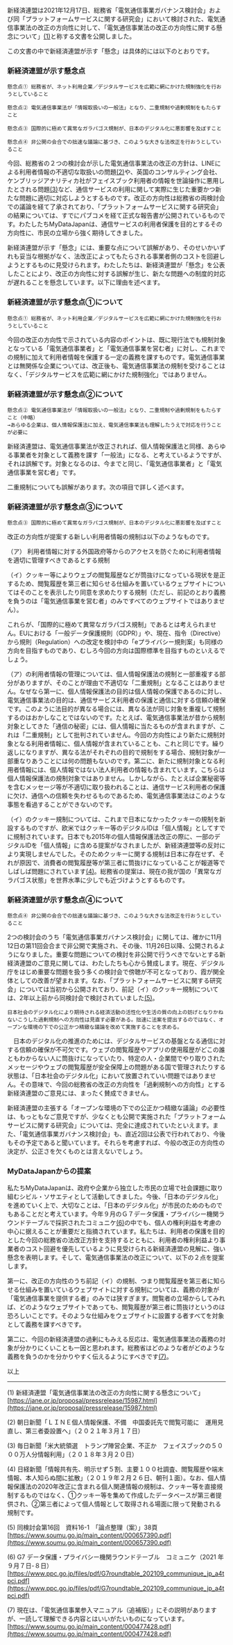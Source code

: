 <!--新経済連盟の「懸念」に対する懸念-->

新経済連盟は2021年12月17日、総務省「電気通信事業ガバナンス検討会」および同「プラットフォームサービスに関する研究会」において検討された、電気通信事業法の改正の方向性に対して、「電気通信事業法の改正の方向性に関する懸念について」[(1)](#footnote1)と称する文書を公開しました。

この文書の中で新経済連盟が示す「懸念」は具体的には以下のとおりです。

### 新経済連盟が示す懸念点

```
懸念点① 総務省が、ネット利用企業／デジタルサービスを広範に網にかけた規制強化を行おうとしていること

懸念点② 電気通信事業法が「情報取扱いの一般法」となり、二重規制や過剰規制をもたらすこと

懸念点③ 国際的に極めて異常なガラパゴス規制が、日本のデジタル化に悪影響を及ぼすこと

懸念点④ 非公開の会合での拙速な議論に基づき、このような大きな法改正を行おうとしていること
```

今回、総務省の２つの検討会が示した電気通信事業法の改正の方針は、LINEによる利用者情報の不適切な取扱いの問題[(2)](#footnote2)や、英国のコンサルティング会社、ケンブリッジアナリティカ社がフェイスブック利用者の情報を世論操作に悪用したとされる問題[(3)](#footnote3)など、通信サービスの利用に関して実際に生じた重要かつ新たな問題に適切に対応しようとするものです。改正の方向性は総務省の両検討会での議論を経て了承されており、「プラットフォームサービスに関する研究会」の結果については、すでにパブコメを経て正式な報告書が公開されているものです。わたしたちMyDataJapanは、通信サービスの利用者保護を目的とするその方向性に、市民の立場から強く期待してきました。

新経済連盟が示す「懸念」には、重要な点について誤解があり、そのせいかいずれも妥当な根拠がなく、法改正によってもたらされる事業者側のコストを回避しようとするものに見受けられます。わたしたちは、新経済連盟が「懸念」を公表したことにより、改正の方向性に対する誤解が生じ、新たな問題への制度的対応が遅れることを懸念しています。以下に理由を述べます。


### 新経済連盟が示す懸念点①について

```
懸念点① 総務省が、ネット利用企業／デジタルサービスを広範に網にかけた規制強化を行おうとしていること
```

今回の改正の方向性で示されている内容のポイントは、既に現行法でも規制対象となっている「電気通信事業者」と「電気通信事業を営む者」に対し、これまでの規制に加えて利用者情報を保護する一定の義務を課すものです。電気通信事業とは無関係な企業については、改正後も、電気通信事業法の規制を受けることはなく、「デジタルサービスを広範に網にかけた規制強化」ではありません。


### 新経済連盟が示す懸念点②について

```
懸念点② 電気通信事業法が「情報取扱いの一般法」となり、二重規制や過剰規制をもたらすこと（中略）
→あらゆる企業は、個人情報保護法に加え、電気通信事業法も理解したうえで対応を行うことが必要に
```

新経済連盟は、電気通信事業法が改正されれば、個人情報保護法と同様、あらゆる事業者を対象として義務を課す「一般法」になる、と考えているようですが、それは誤解です。対象となるのは、今までと同じ、「電気通信事業者」と「電気通信事業を営む者」です。

二重規制についても誤解があります。次の項目で詳しく述べます。


### 新経済連盟が示す懸念点③について

```
懸念点③ 国際的に極めて異常なガラパゴス規制が、日本のデジタル化に悪影響を及ぼすこと
```

改正の方向性が提案する新しい利用者情報の規制は以下のようなものです。

（ア） 利用者情報に対する外国政府等からのアクセスを防ぐために利用者情報を適切に管理すべきであるとする規制

（イ）クッキー等によりウェブの閲覧履歴などが筒抜けになっている現状を是正するため、閲覧履歴を第三者に知らせる仕組みを置いているウェブサイトについてはそのことを表示したり同意を求めたりする規制（ただし、前記のとおり義務を負うのは「電気通信事業を営む者」のみですべてのウェブサイトではありません）。

これらが、「国際的に極めて異常なガラパゴス規制」であるとは考えられません。EUにおける「一般データ保護規則（GDPR）」や、現在、指令（Directive）から規則（Regulation）への改定を検討中の「eプライバシー規則案」も同様の方向を目指すものであり、むしろ今回の方向は国際標準を目指すものといえるでしょう。

（ア）の利用者情報の管理については、個人情報保護法の規制と一部重複する部分がありますが、そのことが理由で不適切な「二重規制」となることはありません。なぜなら第一に、個人情報保護法の目的は個人情報の保護であるのに対し、電気通信事業法の目的は、通信サービス利用者の保護と通信に対する信頼の確保です。このように法目的が異なる場合には、異なる法が同じ対象を重複して規制するのはおかしなことではないのです。たとえば、電気通信事業法が昔から規制対象としてきた「通信の秘密」には、個人情報に当たるものが含まれますが、これは「二重規制」として批判されていません。今回の方向性により新たに規制対象となる利用者情報に、個人情報が含まれていることも、これと同じです。繰り返しになりますが、異なる法がそれぞれの目的で規制をする場合、規制対象が一部重なりあうことには何の問題もないのです。第二に、新たに規制対象となる利用者情報には、個人情報ではない法人利用者の情報も含まれています。こちらは個人情報保護法の規制対象ではありません。しかしながら、たとえば企業秘密等を含むメッセージ等が不適切に取り扱われることは、通信サービス利用者の保護に欠け、通信への信頼を失わせるものであるため、電気通信事業法はこのような事態を看過することができないのです。

（イ）のクッキー規制については、これまで日本になかったクッキーの規制を新設するものですが、欧米ではクッキー等のデジタルIDは「個人情報」としてすでに規制されています。日本でも2015年の個人情報保護法改正の際に、一部のデジタルIDを「個人情報」に含める提案がなされましたが、新経済連盟等の反対により実現しませんでした。そのためクッキーに関する規制は日本に存在せず、それが原因で、消費者の閲覧履歴等が第三者に筒抜けになっていることが報道等でしばしば問題にされています[(4)](#footnote4)。総務省の提案は、現在の我が国の「異常なガラパゴス状態」を世界水準に少しでも近づけようとするものです。

### 新経済連盟が示す懸念点④について

```
懸念点④ 非公開の会合での拙速な議論に基づき、このような大きな法改正を行おうとしていること
```

2つの検討会のうち「電気通信事業ガバナンス検討会」に関しては、確かに11月12日の第11回会合まで非公開で実施され、その後、11月26日以降、公開されるようになりました。重要な問題についての検討を非公開で行うべきでないとする新経済連盟のご意見に関しては、わたしたちも心から賛成します。現在、デジタル庁をはじめ重要な問題を扱う多くの検討会で傍聴が不可となっており、霞が関全体としての改善が望まれます。なお、「プラットフォームサービスに関する研究会」については当初から公開されており、前記（イ）のクッキー規制については、2年以上前から同検討会で検討されていました[(5)](#footnote5)。

```
日本社会のデジタル化により期待される経済活動の活性化や生活の質の向上の妨げとなりかねないこうした過剰規制への方向性は見直す必要がある。拙速に法案を提出するのではなく、オープンな環境の下での公正かつ精緻な議論を改めて実施することを求める。
```

　日本のデジタル化の推進のためには、デジタルサービスの基盤となる通信に対する信頼の確保が不可欠です。ウェブの閲覧履歴やアプリの使用履歴がどこの誰ともわからない人に筒抜けになっていたり、特定の人・企業間でやり取りされたメッセージやウェブの閲覧履歴が安全保障上の問題がある国で管理されたりする状態は、「日本社会のデジタル化」において放置されていい問題ではありません。その意味で、今回の総務省の改正の方向性を「過剰規制への方向性」とする新経済連盟のご意見には、まったく賛成できません。

新経済連盟の主張する「オープンな環境の下での公正かつ精緻な議論」の必要性は、もっともなご意見ですが、少なくとも公開で実施された「プラットフォームサービスに関する研究会」については、完全に達成されていたといえます。また、「電気通信事業ガバナンス検討会」も、直近2回は公表で行われており、今後もその予定であると聞いています。それらを考慮すれば、今般の改正の方向性の決定が、公正さを欠くものとは言えないでしょう。

### MyDataJapanからの提案

私たちMyDataJapanは、政府や企業から独立した市民の立場で社会課題に取り組むシビル・ソサエティとして活動してきました。今後、「日本のデジタル化」を進めていく上で、大切なことは、「日本のデジタル化」が市民のためのものでもあることだと考えています。今年９月のＧ７データ保護・プライバシー機関ラウンドテーブルで採択されたコミュニケ[(6)](#footnote6)の中でも、個人の権利利益を考慮の中心に据えることが重要だと指摘されています。私たちは、利用者の保護を目的とした今回の総務省の法改正方針を支持するとともに、利用者の権利利益より事業者のコスト回避を優先しているように見受けられる新経済連盟の見解に、強い懸念を表明します。そして、電気通信事業法の改正について、以下の２点を提案します。

第一に、改正の方向性のうち前記（イ）の規制、つまり閲覧履歴を第三者に知らせる仕組みを置いているウェブサイトに対する規制については、義務の対象が「電気通信事業を提供する者」のみでは狭すぎます。閲覧者の立場からしてみれば、どのようなウェブサイトであっても、閲覧履歴が第三者に筒抜けというのは恐ろしいことです。そのような仕組みをウェブサイトに設置する者すべてを対象として義務を課すべきです。

第二に、今回の新経済連盟の過剰にもみえる反応は、電気通信事業法の義務の対象が分かりにくいことも一因と思われます。総務省はどのような者がどのような義務を負うのかを分かりやすく伝えるようにすべきです[(7)](#footnote7)。

以上


----------


<span id="footnote1">(1) 新経済連盟「電気通信事業法の改正の方向性に関する懸念について」
[https://jane.or.jp/proposal/pressrelease/15987.html](https://jane.or.jp/proposal/pressrelease/15987.html)
</span>

<span id="footnote2">(2) 朝日新聞「ＬＩＮＥ個人情報保護、不備　中国委託先で閲覧可能に　運用見直し、第三者委設置へ」（２０２１年３月１７日）
</span>

<span id="footnote3">(3) 毎日新聞「米大統領選　トランプ陣営企業、不正か　フェイスブックの５０００万人分情報利用」（２０１８年３月２０日）
</span>

<span id="footnote4">(4) 日経新聞「情報共有先、明示せず５割、主要１００社調査、閲覧履歴や端末情報、本人知らぬ間に拡散」（２０１９年２月２６日、朝刊１面）。なお、個人情報保護法の2020年改正に含まれる個人関連情報の規制は、クッキー等を直接規制するものではなく、①クッキー等を集めて作成したデータベースが第三者提供され、②第三者によって個人情報として取得される場面に限って発動される規制です。
</span>

<span id="footnote5">(5) 同検討会第16回　資料16-1　「論点整理（案）」38頁
[https://www.soumu.go.jp/main_content/000657390.pdf](https://www.soumu.go.jp/main_content/000657390.pdf)
</span>

<span id="footnote6">(6) G7 データ保護・プライバシー機関ラウンドテーブル　コミュニケ（2021 年９月７日-８日）
[https://www.ppc.go.jp/files/pdf/G7roundtable_202109_communique_jp_a4tpcj.pdf](https://www.ppc.go.jp/files/pdf/G7roundtable_202109_communique_jp_a4tpcj.pdf)
</span>

<span id="footnote7">(7) 現在は、「電気通信事業参入マニュアル（追補版）」にその説明がありますが、一読して理解できる内容とはいいがたいものになっています。
[https://www.soumu.go.jp/main_content/000477428.pdf](https://www.soumu.go.jp/main_content/000477428.pdf)
</span>

